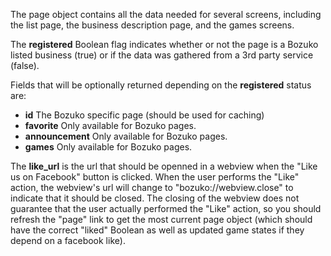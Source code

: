 The page object contains all the data needed for several screens, including
the list page, the business description page, and the games screens.

The **registered** Boolean flag indicates whether or not the page is a
Bozuko listed business (true) or if the data was gathered from a 3rd party
service (false).

Fields that will be optionally returned depending on the **registered** status
are:

+ **id** The Bozuko specific page (should be used for caching)
+ **favorite** Only available for Bozuko pages.
+ **announcement** Only available for Bozuko pages.
+ **games** Only available for Bozuko pages.

The **like_url** is the url that should be openned in a webview when the "Like
us on Facebook" button is clicked. When the user performs the "Like" action,
the webview's url will change to "bozuko://webview.close" to indicate that it
should be closed. The closing of the webview does not guarantee that the user
actually performed the "Like" action, so you should refresh the "page" link to
get the most current page object (which should have the correct "liked" Boolean
as well as updated game states if they depend on a facebook like).